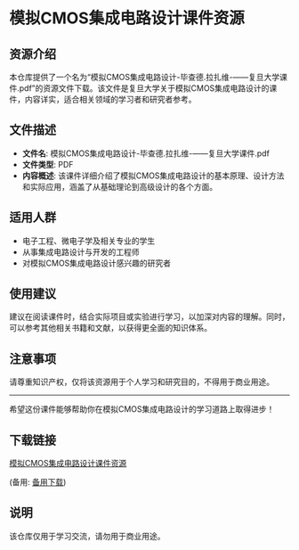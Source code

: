 # 模拟CMOS集成电路设计课件资源

## 资源介绍

本仓库提供了一个名为“模拟CMOS集成电路设计-毕查德.拉扎维-——复旦大学课件.pdf”的资源文件下载。该文件是复旦大学关于模拟CMOS集成电路设计的课件，内容详实，适合相关领域的学习者和研究者参考。

## 文件描述

- **文件名**: 模拟CMOS集成电路设计-毕查德.拉扎维-——复旦大学课件.pdf
- **文件类型**: PDF
- **内容概述**: 该课件详细介绍了模拟CMOS集成电路设计的基本原理、设计方法和实际应用，涵盖了从基础理论到高级设计的各个方面。

## 适用人群

- 电子工程、微电子学及相关专业的学生
- 从事集成电路设计与开发的工程师
- 对模拟CMOS集成电路设计感兴趣的研究者

## 使用建议

建议在阅读课件时，结合实际项目或实验进行学习，以加深对内容的理解。同时，可以参考其他相关书籍和文献，以获得更全面的知识体系。

## 注意事项

请尊重知识产权，仅将该资源用于个人学习和研究目的，不得用于商业用途。

---

希望这份课件能够帮助你在模拟CMOS集成电路设计的学习道路上取得进步！

## 下载链接
[模拟CMOS集成电路设计课件资源](https://pan.quark.cn/s/b6733f7ea24b) 

(备用: [备用下载](https://pan.baidu.com/s/1eoXSp84RV_NuPs3icdpxWw?pwd=1234))

## 说明

该仓库仅用于学习交流，请勿用于商业用途。
